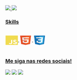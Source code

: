 
  <a href="https://github.com/glaucopaleta">
  <img height="180em" src="https://github-readme-stats.vercel.app/api?username=glaucopaleta&show_icons=true&theme=tokyonight&include_all_commits=true&count_private=true"/>
  <img height="180em" src="https://github-readme-stats.vercel.app/api/top-langs/?username=glaucopaleta&layout=compact&langs_count=6&theme=tokyonight"/>
</div>

 ### Skills

<div style="display: inline_block"><br>
  <img align="center" alt="Js" height="30" width="40" src="https://raw.githubusercontent.com/devicons/devicon/master/icons/javascript/javascript-plain.svg ">
  <img align="center" alt="HTML" height="30" width="40" src="https://raw.githubusercontent.com/devicons/devicon/master/icons/html5/html5-original.svg ">
  <img align="center" alt="CSS" height="30" width="40" src="https://raw.githubusercontent.com/devicons/devicon/master/icons/css3/css3-original.svg ">
</div>
 
 <br>
 
  ### Me siga nas redes sociais!
 
<div>
  <a href="https://instagram.com/_glaucopaleta" target="_blank"><img src="https://img.shields.io/badge/-Instagram-%23E4405F?style=for-the- badge&logo=instagram&logoColor=white" target="_blank"></a>
  <a href="https://www.linkedin.com/in/glauco-paleta-87a894168/" target="_blank"><img src="https://img.shields.io/badge/-LinkedIn-%230077B5?style= for-the-badge&logo=linkedin&logoColor=white" target="_blank"></a>
  <a href="https://twitter.com/glaucopaleta" target="_blank"><img src="https://img.shields.io/twitter/follow/glaucopaleta?style=social" target="_blank"></a>

</div>
